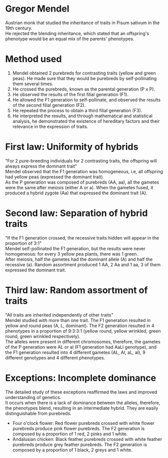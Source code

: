 # Gregor Mendel
Austrian monk that studied the inheritance of traits in Pisum sativum in the 19th century.  
He rejected the blending inheritance, which stated that an offspring's phenotype would be an equal mix of the parents' phenotypes.

# Method used
1. Mendel obtained 2 purebreds for contrasting traits (yellow and green peas). He made sure that they would be purebreds by self-pollinating them several times.
2. He crossed the purebreds, known as the parental generation (P x P).
3. He observed the results of the first filial generation (F1).
4. He allowed the F1 generation to self-pollinate, and observed the results of the second filial generation (F2).
5. He repeated the process to obtain a third filial generation (F3).
6. He interpreted the results, and through mathematical and statistical analysis, he demonstrated the existence of hereditary factors and their relevance in the expression of traits.

# First law: Uniformity of hybrids
"For 2 pure-breeding individuals for 2 contrasting traits, the offspring will always express the dominant trait"  
Mendel observed that the F1 generation was homogeneous, i.e, all offspring had yellow peas (expressed the dominant trait).  
As the P generation was composed of purebreds (AA, aa), all the gametes were the same after meiosis (either A or a). When the gametes fused, it produced a hybrid zygote (Aa) that expressed the dominant trait (A).

# Second law: Separation of hybrid traits
"If the F1 generation crossed, the recessive traits hidden will appear in the proportion of 3:1"  
Mendel self-pollinated the F1 generation, but the results were never homogeneous: for every 3 yellow pea plants, there was 1 green.  
After meiosis, half the gametes had the dominant allele (A) and half the recessive (a). Random assortment produced 1 AA, 2 Aa and 1 aa, 3 of them expressed the dominant trait.

# Third law: Random assortment of traits
"All traits are inherited independently of other traits"  
Mendel studied with more than one trait. The F1 generation resulted in yellow and round peas (A, L, dominant). The F2 generation resulted in 4 phenotypes in a proportion of 9:3:3:1 (yellow round, yellow wrinkled, green round, green wrinkled respectively).  
The alleles were present in different chromosomes, therefore, the gametes of the P generation were AL or al (F1 generation had AaLl genotype), and the F1 generation resulted into 4 different gametes (AL, Al, aL, al), 9 different genotypes and 4 different phenotypes.

# Exceptions: Incomplete dominance
The detailed study of these exceptions reaffirmed the laws and improved understanding of genetics.  
It occurs when there is a lack of dominance between the alleles, therefore, the phenotypes blend, resulting in an intermediate hybrid. They are easily distinguishable from purebreds.  
- Four o'clock flower: Red flower purebreds crossed with white flower purebreds produce pink flower purebreds. The F2 generation is composed by a proportion of 1 red, 2 pinks and 1 white.
- Andalusian chicken: Black feather purebreds crossed with white feather purebreds produce grey feather purebreds. The F2 generation is composed by a proportion of 1 black, 2 greys and 1 white.
